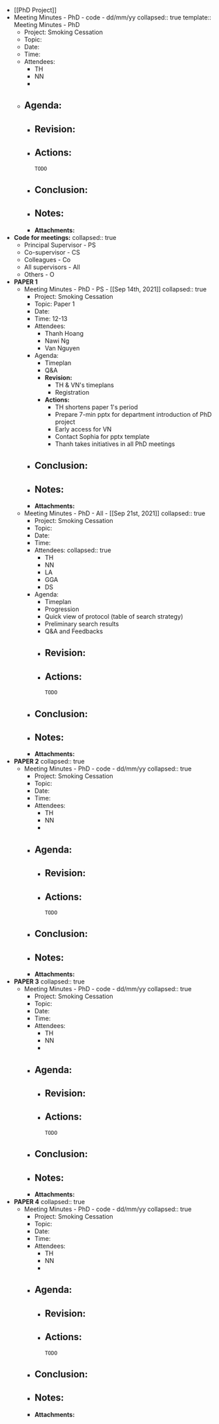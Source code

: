 - [[PhD Project]]
- Meeting Minutes - PhD - code - dd/mm/yy
  collapsed:: true
  template:: Meeting Minutes - PhD
	- Project: Smoking Cessation
	- Topic:
	- Date:
	- Time:
	- Attendees:
		- TH
		- NN
		-
	- Agenda:
		-
		- **Revision:**
			-
		- **Actions:**
			-
			  TODO
		- **Conclusion:**
			-
		- **Notes:**
			-
		- **Attachments:**
- **Code for meetings:**
  collapsed:: true
	- Principal Supervisor - PS
	- Co-supervisor - CS
	- Colleagues - Co
	- All supervisors -  All
	- Others - O
- **PAPER 1**
	- Meeting Minutes - PhD - PS - [[Sep 14th, 2021]]
	  collapsed:: true
		- Project: Smoking Cessation
		- Topic: Paper 1
		- Date:
		- Time: 12-13
		- Attendees:
			- Thanh Hoang
			- Nawi Ng
			- Van Nguyen
		- Agenda:
			- Timeplan
			- Q&A
			- **Revision:**
				- TH & VN's timeplans
				- Registration
			- **Actions:**
				- TH shortens paper 1's period
				- Prepare 7-min pptx for department introduction of  PhD project
				- Early access for VN
				- Contact Sophia for pptx template
				- Thanh takes initiatives in all PhD meetings
		- **Conclusion:**
			-
		- **Notes:**
			-
		- **Attachments:**
	- Meeting Minutes - PhD - All - [[Sep 21st, 2021]]
	  collapsed:: true
		- Project: Smoking Cessation
		- Topic:
		- Date:
		- Time:
		- Attendees:
		  collapsed:: true
			- TH
			- NN
			- LA
			- GGA
			- DS
		- Agenda:
			- Timeplan
			- Progression
			- Quick view of protocol (table of search strategy)
			- Preliminary search results
			- Q&A and Feedbacks
			- **Revision:**
				-
			- **Actions:**
				-
				  TODO
		- **Conclusion:**
			-
		- **Notes:**
			-
		- **Attachments:**
- **PAPER 2**
  collapsed:: true
	- Meeting Minutes - PhD - code - dd/mm/yy
	  collapsed:: true
		- Project: Smoking Cessation
		- Topic:
		- Date:
		- Time:
		- Attendees:
			- TH
			- NN
			-
		- Agenda:
			-
			- **Revision:**
				-
			- **Actions:**
				-
				  TODO
		- **Conclusion:**
			-
		- **Notes:**
			-
		- **Attachments:**
- **PAPER 3**
  collapsed:: true
	- Meeting Minutes - PhD - code - dd/mm/yy
	  collapsed:: true
		- Project: Smoking Cessation
		- Topic:
		- Date:
		- Time:
		- Attendees:
			- TH
			- NN
			-
		- Agenda:
			-
			- **Revision:**
				-
			- **Actions:**
				-
				  TODO
		- **Conclusion:**
			-
		- **Notes:**
			-
		- **Attachments:**
- **PAPER 4**
  collapsed:: true
	- Meeting Minutes - PhD - code - dd/mm/yy
	  collapsed:: true
		- Project: Smoking Cessation
		- Topic:
		- Date:
		- Time:
		- Attendees:
			- TH
			- NN
			-
		- Agenda:
			-
			- **Revision:**
				-
			- **Actions:**
				-
				  TODO
		- **Conclusion:**
			-
		- **Notes:**
			-
		- **Attachments:**
